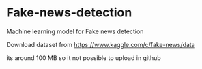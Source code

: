 # Fake-news-detection
Machine learning model for Fake news detection

Download dataset from  https://www.kaggle.com/c/fake-news/data

its around 100 MB so it not possible to upload in github

